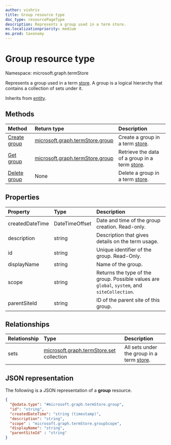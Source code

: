 ```yaml
---
author: vishriv
title: Group resource type
doc_type: resourcePageType
description: Represents a group used in a term store.
ms.localizationpriority: medium
ms.prod: taxonomy
---
```


# Group resource type

Namespace: microsoft.graph.termStore

Represents a group used in a term [store](../resources/termstore-store.md). A group is a logical hierarchy that contains a collection of sets under it. 

Inherits from [entity](../resources/entity.md).

## Methods

| Method                                           | Return type                       | Description                                     |
| :----------------------------------------------- | :-------------------------------- | :---------------------------------------------- |
| [Create group](../api/termstore-group-post.md)   | [microsoft.graph.termStore.group] | Create a group in a term [store].               |
| [Get group](../api/termstore-group-get.md)       | [microsoft.graph.termStore.group] | Retrieve the data of a group in a term [store]. |
| [Delete group](../api/termstore-group-delete.md) | None                              | Delete a group in a term [store].               |

## Properties

| Property        | Type           | Description                                                                                  |
| :-------------- | :------------- | :------------------------------------------------------------------------------------------- |
| createdDateTime | DateTimeOffset | Date and time of the group creation. Read-only.                                              |
| description     | string         | Description that gives details on the term usage.                                            |
| id              | string         | Unique identifier of the group. Read-Only.                                                   |
| displayName     | string         | Name of the group.                                                                           |
| scope           | string         | Returns the type of the group. Possible values are `global`, `system`, and `siteCollection`. |
| parentSiteId    | string         | ID of the parent site of this group.                                                         |

## Relationships

| Relationship | Type                                         | Description                                 |
| :----------- | :------------------------------------------- | :------------------------------------------ |
| sets         | [microsoft.graph.termStore.set][] collection | All sets under the group in a term [store]. |

## JSON representation

The following is a JSON representation of a **group** resource.

<!-- {
  "blockType": "resource",
  "keyProperty": "id",
  "@odata.type": "microsoft.graph.termStore.group",
  "baseType": "microsoft.graph.entity",
  "openType": false
}
-->

```json
{
  "@odata.type": "#microsoft.graph.termStore.group",
  "id": "string",
  "createdDateTime": "string (timestamp)",
  "description": "string",
  "scope" : "microsoft.graph.termStore.groupScope",
  "displayName": "string",
  "parentSiteId" : "string"
}
```

[identitySet]: identitySet.md
[microsoft.graph.termStore.set]: termstore-set.md
[microsoft.graph.termStore.group]: termstore-group.md
[microsoft.graph.termStore.store]: termstore-store.md
[store]: ../resources/termstore-store.md
[group]: ../resources/termstore-group.md
[set]: ../resources/termstore-set.md

<!--
{
  "type": "#page.annotation",
  "description": "TermGroup is the entity used for managing permissions for the termSets in termStore",
  "keywords": "termGroup,facet,resource",
  "section": "documentation",
  "tocPath": "TermGroup",
  "tocBookmarks": {
    "Resources/termStore.group": "#"
  },
  "suppressions": []
}
-->
